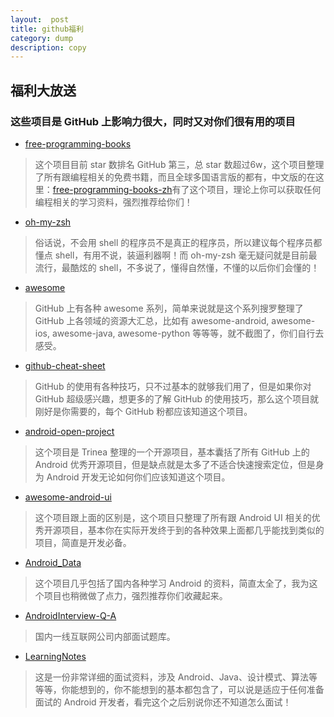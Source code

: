 ```yaml
---
layout:  post
title: github福利
category: dump
description: copy
---
```



## 福利大放送

### 这些项目是 GitHub 上影响力很大，同时又对你们很有用的项目

* [free-programming-books](https://github.com/vhf/free-programming-books)

> 这个项目目前 star 数排名 GitHub 第三，总 star 数超过6w，这个项目整理了所有跟编程相关的免费书籍，而且全球多国语言版的都有，中文版的在这里：[free-programming-books-zh](https://github.com/vhf/free-programming-books/blob/master/free-programming-books-zh.md)有了这个项目，理论上你可以获取任何编程相关的学习资料，强烈推荐给你们！

* [oh-my-zsh](https://github.com/robbyrussell/oh-my-zsh)

> 俗话说，不会用 shell 的程序员不是真正的程序员，所以建议每个程序员都懂点 shell，有用不说，装逼利器啊！而 oh-my-zsh 毫无疑问就是目前最流行，最酷炫的 shell，不多说了，懂得自然懂，不懂的以后你们会懂的！

* [awesome](https://github.com/sindresorhus/awesome)

> GitHub 上有各种 awesome 系列，简单来说就是这个系列搜罗整理了 GitHub 上各领域的资源大汇总，比如有 awesome-android, awesome-ios, awesome-java, awesome-python 等等等，就不截图了，你们自行去感受。

* [github-cheat-sheet](https://github.com/tiimgreen/github-cheat-sheet/)

> GitHub 的使用有各种技巧，只不过基本的就够我们用了，但是如果你对 GitHub 超级感兴趣，想更多的了解 GitHub 的使用技巧，那么这个项目就刚好是你需要的，每个 GitHub 粉都应该知道这个项目。

* [android-open-project](https://github.com/Trinea/android-open-project)

> 这个项目是 Trinea 整理的一个开源项目，基本囊括了所有 GitHub 上的 Android 优秀开源项目，但是缺点就是太多了不适合快速搜索定位，但是身为 Android 开发无论如何你们应该知道这个项目。

* [awesome-android-ui](https://github.com/wasabeef/awesome-android-ui)

> 这个项目跟上面的区别是，这个项目只整理了所有跟 Android UI 相关的优秀开源项目，基本你在实际开发终于到的各种效果上面都几乎能找到类似的项目，简直是开发必备。

* [Android_Data](https://github.com/Freelander/Android_Data)

> 这个项目几乎包括了国内各种学习 Android 的资料，简直太全了，我为这个项目也稍微做了点力，强烈推荐你们收藏起来。

* [AndroidInterview-Q-A](https://github.com/JackyAndroid/AndroidInterview-Q-A/blob/master/README-CN.md)

> 国内一线互联网公司内部面试题库。

* [LearningNotes](https://github.com/GeniusVJR/LearningNotes)

> 这是一份非常详细的面试资料，涉及 Android、Java、设计模式、算法等等等，你能想到的，你不能想到的基本都包含了，可以说是适应于任何准备面试的 Android 开发者，看完这个之后别说你还不知道怎么面试！
